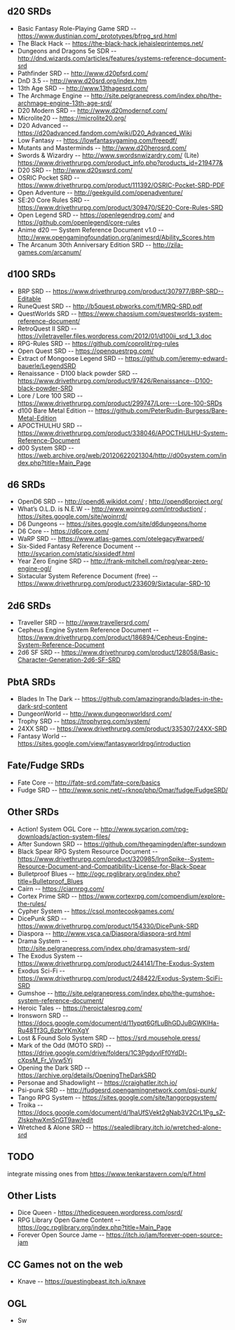 ## d20 SRDs

* Basic Fantasy Role-Playing Game SRD -- https://www.dustinian.com/_prototypes/bfrpg_srd.html
* The Black Hack -- https://the-black-hack.jehaisleprintemps.net/
* Dungeons and Dragons 5e SDR -- http://dnd.wizards.com/articles/features/systems-reference-document-srd
* Pathfinder SRD -- http://www.d20pfsrd.com/
* DnD 3.5 -- http://www.d20srd.org/index.htm
* 13th Age SRD -- http://www.13thagesrd.com/
* The Archmage Engine -- http://site.pelgranepress.com/index.php/the-archmage-engine-13th-age-srd/
* D20 Modern SRD -- http://www.d20modernpf.com/
* Microlite20 -- https://microlite20.org/
* D20 Advanced -- https://d20advanced.fandom.com/wiki/D20_Advanced_Wiki
* Low Fantasy -- https://lowfantasygaming.com/freepdf/
* Mutants and Masterminds -- http://www.d20herosrd.com/
* Swords & Wizardry -- http://www.swordsnwizardry.com/
  (Lite) https://www.drivethrurpg.com/product_info.php?products_id=219477&
* D20 SRD -- http://www.d20swsrd.com/
* OSRIC Pocket SRD -- https://www.drivethrurpg.com/product/111392/OSRIC-Pocket-SRD-PDF
* Open Adventure -- http://geekguild.com/openadventure/
* SE:20 Core Rules SRD -- https://www.drivethrurpg.com/product/309470/SE20-Core-Rules-SRD
* Open Legend SRD -- https://openlegendrpg.com/ and https://github.com/openlegend/core-rules
* Anime d20 — System Reference Document v1.0 -- http://www.opengamingfoundation.org/animesrd/Ability_Scores.htm
* The Arcanum 30th Anniversary Edition SRD -- http://zila-games.com/arcanum/

## d100 SRDs

* BRP SRD -- https://www.drivethrurpg.com/product/307977/BRP-SRD--Editable
* RuneQuest SRD -- http://b5quest.pbworks.com/f/MRQ-SRD.pdf
* QuestWorlds SRD -- https://www.chaosium.com/questworlds-system-reference-document/
* RetroQuest II SRD -- https://viletraveller.files.wordpress.com/2012/01/d100ii_srd_1_3.doc
* RPG-Rules SRD -- https://github.com/coprolit/rpg-rules
* Open Quest SRD -- https://openquestrpg.com/
* Extract of Mongoose Legend SRD -- https://github.com/jeremy-edward-bauerle/LegendSRD
* Renaissance - D100 black powder SRD -- https://www.drivethrurpg.com/product/97426/Renaissance--D100-black-powder-SRD
* Lore / Lore 100 SRD -- https://www.drivethrurpg.com/product/299747/Lore---Lore-100-SRDs
* d100 Bare Metal Edition -- https://github.com/PeterRudin-Burgess/Bare-Metal-Edition
* APOCTHULHU SRD -- https://www.drivethrurpg.com/product/338046/APOCTHULHU-System-Reference-Document
* d00 System SRD -- https://web.archive.org/web/20120622021304/http://d00system.com/index.php?title=Main_Page

## d6 SRDs

* OpenD6 SRD -- http://opend6.wikidot.com/ ; http://opend6project.org/
* What’s O.L.D. is N.E.W -- http://www.woinrpg.com/introduction/ ; https://sites.google.com/site/woinrrd/
* D6 Dungeons -- https://sites.google.com/site/d6dungeons/home
* D6 Core -- https://d6core.com/
* WaRP SRD -- https://www.atlas-games.com/otelegacy#warped/
* Six-Sided Fantasy Reference Document -- http://sycarion.com/static/sixsidedf.html
* Year Zero Engine SRD -- http://frank-mitchell.com/rpg/year-zero-engine-ogl/
* Sixtacular System Reference Document (free) -- https://www.drivethrurpg.com/product/233609/Sixtacular-SRD-10

## 2d6 SRDs

* Traveller SRD -- http://www.travellersrd.com/
* Cepheus Engine System Reference Document -- https://www.drivethrurpg.com/product/186894/Cepheus-Engine-System-Reference-Document
* 2d6 SF SRD -- https://www.drivethrurpg.com/product/128058/Basic-Character-Generation-2d6-SF-SRD

## PbtA SRDs

* Blades In The Dark -- https://github.com/amazingrando/blades-in-the-dark-srd-content
* DungeonWorld -- http://www.dungeonworldsrd.com/
* Trophy SRD -- https://trophyrpg.com/system/
* 24XX SRD -- https://www.drivethrurpg.com/product/335307/24XX-SRD
* Fantasy World -- https://sites.google.com/view/fantasyworldrpg/introduction

## Fate/Fudge SRDs

* Fate Core -- http://fate-srd.com/fate-core/basics
* Fudge SRD -- http://www.sonic.net/~rknop/php/Omar/fudge/FudgeSRD/

## Other SRDs

* Action! System OGL Core -- http://www.sycarion.com/rpg-downloads/action-system-files/
* After Sundown SRD -- https://github.com/thegamingden/after-sundown
* Black Spear RPG System Resource Document -- https://www.drivethrurpg.com/product/320985/IronSpike--System-Resource-Document-and-Compatibility-License-for-Black-Spear
* Bulletproof Blues -- http://ogc.rpglibrary.org/index.php?title=Bulletproof_Blues
* Cairn -- https://ciarnrpg.com/
* Cortex Prime SRD -- https://www.cortexrpg.com/compendium/explore-the-rules/
* Cypher System -- https://csol.montecookgames.com/
* DicePunk SRD -- https://www.drivethrurpg.com/product/154330/DicePunk-SRD
* Diaspora --  http://www.vsca.ca/Diaspora/diaspora-srd.html
* Drama System -- http://site.pelgranepress.com/index.php/dramasystem-srd/
* The Exodus System -- https://www.drivethrurpg.com/product/244141/The-Exodus-System
* Exodus Sci-Fi -- https://www.drivethrurpg.com/product/248422/Exodus-System-SciFi-SRD
* Gumshoe -- http://site.pelgranepress.com/index.php/the-gumshoe-system-reference-document/
* Heroic Tales -- https://heroictalesrpg.com/
* Ironsworn SRD -- https://docs.google.com/document/d/11ypqt6GfLuBhGDJuBGWKlHa-Ru48Tf3G_6zbrYKmXgY
* Lost & Found Solo System SRD -- https://srd.mousehole.press/
* Mark of the Odd (MOTO SRD) -- https://drive.google.com/drive/folders/1C3PgdyvIFf0YdDl-cXpsM_Fr_Vivw5Yj
* Opening the Dark SRD -- https://archive.org/details/OpeningTheDarkSRD
* Personae and Shadowlight -- https://craighatler.itch.io/
* Psi-punk SRD -- http://fudgesrd.opengamingnetwork.com/psi-punk/
* Tango RPG System -- https://sites.google.com/site/tangorpgsystem/
* Troika -- https://docs.google.com/document/d/1haUfSVekt2gNab3V2CrL1Pg_sZ-ZlskphwXmSnGT9aw/edit
* Wretched & Alone SRD -- https://sealedlibrary.itch.io/wretched-alone-srd

## TODO

integrate missing ones from https://www.tenkarstavern.com/p/f.html

## Other Lists

* Dice Queen - https://thedicequeen.wordpress.com/osrd/
* RPG Library Open Game Content -- https://ogc.rpglibrary.org/index.php?title=Main_Page
* Forever Open Source Jame -- https://itch.io/jam/forever-open-source-jam

## CC Games not on the web

* Knave -- https://questingbeast.itch.io/knave

## OGL
* Sw

